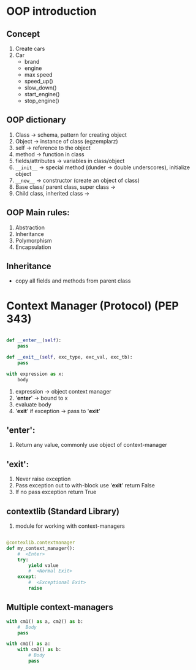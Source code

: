 # OOP introduction


## Concept
1. Create cars
2. Car
    - brand
    - engine
    - max speed
    - speed_up()
    - slow_down()
    - start_engine()
    - stop_engine()
   
## OOP dictionary
1. Class -> schema, pattern for creating object
2. Object -> instance of class (egzemplarz)
3. self -> reference to the object
4. method -> function in class
5. fields/attributes -> variables in class/object
6. ```__init__``` -> special method (dunder -> double underscores), initialize object
7. ```__new__``` -> constructor (create an object of class)
8. Base class/ parent class, super class -> 
9. Child class, inherited class ->


## OOP Main rules:
1. Abstraction
2. Inheritance
3. Polymorphism
4. Encapsulation


## Inheritance
- copy all fields and methods from parent class


# Context Manager (Protocol) (PEP 343)

```python

def __enter__(self):
    pass

def __exit__(self, exc_type, exc_val, exc_tb):
    pass

```

```python
with expression as x:
    body
```

1. expression -> object context manager
2. '__enter__' -> bound to x
3. evaluate body
4. '__exit__' if exception -> pass to '__exit__'

## '__enter__':
1. Return any value, commonly use object of context-manager

## '__exit__':
1. Never raise exception
2. Pass exception out to with-block use '__exit__' return False
3. If no pass exception return True


## contextlib (Standard Library)
1. module for working with context-managers

```python

@contexlib.contextmanager
def my_context_manager():
    #  <Enter>
    try:
        yield value
        #  <Normal Exit>
    except:
        #  <Exceptional Exit>
        raise
```

## Multiple context-managers

```python
with cm1() as a, cm2() as b:
    #  Body
    pass

with cm1() as a:
    with cm2() as b:
        # Body
        pass
    

```